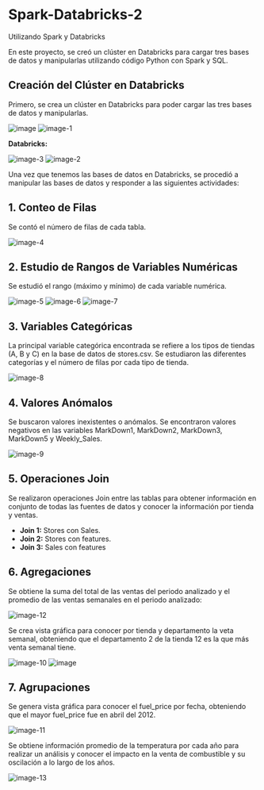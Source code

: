 # Spark-Databricks-2

Utilizando Spark y Databricks

En este proyecto, se creó un clúster en Databricks para cargar tres bases de datos y manipularlas utilizando código Python con Spark y SQL.

## Creación del Clúster en Databricks

Primero, se crea un clúster en Databricks para poder cargar las tres bases de datos y manipularlas.

![image](https://github.com/jolosjoel/Spark-Databricks-2/assets/45809759/121b5f97-da99-4764-9092-250a94f541da)
![image-1](https://github.com/jolosjoel/Spark-Databricks-2/assets/45809759/c5e186ee-9d1b-45f1-bb31-fd86856c024e)

**Databricks:**

![image-3](https://github.com/jolosjoel/Spark-Databricks-2/assets/45809759/692c9b56-9047-4c01-9423-7cfb0d992c69)
![image-2](https://github.com/jolosjoel/Spark-Databricks-2/assets/45809759/a9e1b256-7799-4159-95b5-66e2586228c2)

Una vez que tenemos las bases de datos en Databricks, se procedió a manipular las bases de datos y responder a las siguientes actividades:

## 1. Conteo de Filas

Se contó el número de filas de cada tabla.

![image-4](https://github.com/jolosjoel/Spark-Databricks-2/assets/45809759/f817fa76-2158-4945-94e6-85e6bcbd99ce)

## 2. Estudio de Rangos de Variables Numéricas

Se estudió el rango (máximo y mínimo) de cada variable numérica.

![image-5](https://github.com/jolosjoel/Spark-Databricks-2/assets/45809759/73c7b750-9e17-43a0-b6e0-7951955f03a9)
![image-6](https://github.com/jolosjoel/Spark-Databricks-2/assets/45809759/f580b73f-0ff4-43a2-9ca7-19952f401c77)
![image-7](https://github.com/jolosjoel/Spark-Databricks-2/assets/45809759/2d219224-d9a8-4ca0-bd68-557eaa2a285e)

## 3. Variables Categóricas

La principal variable categórica encontrada se refiere a los tipos de tiendas (A, B y C) en la base de datos de stores.csv. Se estudiaron las diferentes categorías y el número de filas por cada tipo de tienda.

![image-8](https://github.com/jolosjoel/Spark-Databricks-2/assets/45809759/367c8471-0de0-4183-b2f5-efa1e343a82a)

## 4. Valores Anómalos

Se buscaron valores inexistentes o anómalos. Se encontraron valores negativos en las variables MarkDown1, MarkDown2, MarkDown3, MarkDown5 y Weekly_Sales.

![image-9](https://github.com/jolosjoel/Spark-Databricks-2/assets/45809759/6766f1d7-5104-43fc-865c-e18f38707147)

## 5. Operaciones Join

Se realizaron operaciones Join entre las tablas para obtener información en conjunto de todas las fuentes de datos y conocer la información por tienda y ventas.

- **Join 1:** Stores con Sales.
- **Join 2:** Stores con features.
- **Join 3:** Sales con features


## 6. Agregaciones

Se obtiene la suma del total de las ventas del periodo analizado y el promedio de las ventas semanales en el periodo analizado:

![image-12](https://github.com/jolosjoel/Spark-Databricks-2/assets/45809759/5c971518-2f49-42e2-aa4d-dcdd10ea2cf4)


Se crea vista gráfica para conocer por tienda y departamento la veta semanal, obteniendo que el departamento 2 de la tienda 12 es la que más venta semanal tiene.

![image-10](https://github.com/jolosjoel/Spark-Databricks-2/assets/45809759/5ab8c149-9a53-46aa-b2bc-4e02e5cd02c1)
![image](https://github.com/jolosjoel/Spark-Databricks-2/assets/45809759/8d526287-bc75-4924-adb9-2a5a851f2af4)

## 7. Agrupaciones

Se genera vista gráfica para conocer el fuel_price por fecha, obteniendo que el mayor fuel_price fue en abril del 2012.

![image-11](https://github.com/jolosjoel/Spark-Databricks-2/assets/45809759/018962ab-7a0f-4f63-9089-d6d3fa5cce68)

Se obtiene información promedio de la temperatura por cada año para realizar un análisis y conocer el impacto en la venta de combustible y su oscilación a lo largo de los años.

![image-13](https://github.com/jolosjoel/Spark-Databricks-2/assets/45809759/4fb6ca9a-8f40-4461-a115-f07310416ebe)


